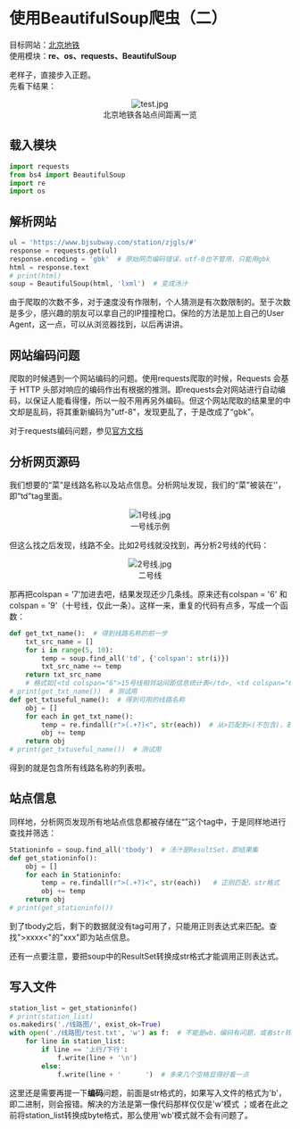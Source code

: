 # 使用BeautifulSoup爬虫（二）

目标网站：[北京地铁](https://www.bjsubway.com/station/zjgls/#)  
使用模块：**re、os、requests、BeautifulSoup**

老样子，直接步入正题。  
先看下结果：

<div align="center"><img src="https://s2.ax1x.com/2019/12/27/lVg1hR.jpg" alt="test.jpg" border="0"></div>
<center>北京地铁各站点间距离一览</center>

## 载入模块

```python
import requests
from bs4 import BeautifulSoup
import re
import os
```

## 解析网站

```python
ul = 'https://www.bjsubway.com/station/zjgls/#'
response = requests.get(ul)
response.encoding = 'gbk'  # 原始网页编码错误，utf-8也不管用，只能用gbk
html = response.text
# print(html)
soup = BeautifulSoup(html, 'lxml')  # 变成汤汁
```

由于爬取的次数不多，对于速度没有作限制，个人猜测是有次数限制的。至于次数是多少，感兴趣的朋友可以拿自己的IP撞撞枪口。保险的方法是加上自己的User Agent，这一点，可以从浏览器找到，以后再讲讲。

## 网站编码问题

爬取的时候遇到一个网站编码的问题。使用requests爬取的时候，Requests 会基于 HTTP 头部对响应的编码作出有根据的推测。即requests会对网站进行自动编码，以保证人能看得懂，所以一般不用再另外编码。但这个网站爬取的结果里的中文却是乱码，将其重新编码为"utf-8"，发现更乱了，于是改成了“gbk”。

对于requests编码问题，参见[官方文档](http://cn.python-requests.org/zh_CN/latest/user/quickstart.html#id3)

## 分析网页源码

我们想要的“菜”是线路名称以及站点信息。分析网址发现，我们的“菜”被装在'<td colspan="5">'，即“td”tag里面。
<div align="center"><img src="https://s2.ax1x.com/2019/12/27/lVglN9.jpg" alt="1号线.jpg" border="0"></div>
<center>一号线示例</center>

但这么找之后发现，线路不全。比如2号线就没找到，再分析2号线的代码：
<div align="center"><img src="https://s2.ax1x.com/2019/12/27/lVgQAJ.jpg" alt="2号线.jpg" border="0"></div>
<center>二号线</center>

那再把colspan = '7'加进去吧，结果发现还少几条线。原来还有colspan = '6' 和colspan = '9'（十号线，仅此一条）。这样一来，重复的代码有点多，写成一个函数：

```python
def get_txt_name():  # 得到线路名称的前一步
    txt_src_name = []
    for i in range(5, 10):
        temp = soup.find_all('td', {'colspan': str(i)})
        txt_src_name += temp
    return txt_src_name
    # 格式如[<td colspan="6">15号线相邻站间距信息统计表</td>, <td colspan="6">昌平线相邻站间距信息统计表</td>]
# print(get_txt_name())  # 测试用
def get_txtuseful_name():  # 得到可用的线路名称
    obj = []
    for each in get_txt_name():
        temp = re.findall(r">(.+?)<", str(each))  # 从>匹配到<(不包含)，若要包含，则先使用re.compile，再search
        obj += temp
    return obj
# print(get_txtuseful_name())  # 测试用
```
得到的就是包含所有线路名称的列表啦。

## 站点信息

同样地，分析网页发现所有地站点信息都被存储在“<tbody>”这个tag中，于是同样地进行查找并筛选：

```python
Stationinfo = soup.find_all('tbody')  # 汤汁是ResultSet，即结果集
def get_stationinfo():
    obj = []
    for each in Stationinfo:
        temp = re.findall(r">(.+?)<", str(each))   # 正则匹配，str格式
        obj += temp
    return obj
# print(get_stationinfo())
```

到了tbody之后，剩下的数据就没有tag可用了，只能用正则表达式来匹配。查找">xxxx<"的"xxx"即为站点信息。

还有一点要注意，要把soup中的ResultSet转换成str格式才能调用正则表达式。 

## 写入文件

```python
station_list = get_stationinfo()
# print(station_list)
os.makedirs('./线路图/', exist_ok=True)
with open('./线路图/test.txt', 'w') as f:  # 不能是wb，编码有问题，或者str转换成byte
    for line in station_list:
        if line == '上行/下行':
            f.write(line + '\n')
        else:
            f.write(line + '      ')  # 多来几个空格显得好看一点
```

这里还是需要再提一下**编码**问题，前面是str格式的，如果写入文件的格式为'b'，即二进制，则会报错。解决的方法是第一像代码那样仅仅是'w'模式 ；或者在此之前将station_list转换成byte格式，那么使用'wb'模式就不会有问题了。
